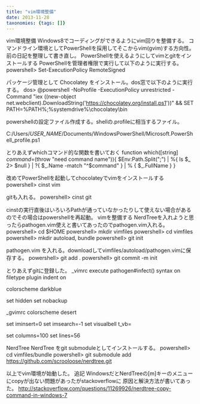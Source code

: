 ```yaml
---
title: "vim環境整備"
date: 2013-11-28
taxonomies: {tags: []}
---
```


vim環境整備
Windows8でコーディングができるようにvim回りを整備する。
コマンドライン環境としてPowerShellを採用してそこからvim(gvim)する方向性。
前の日記を整理して書き直し。
PowerShellを使えるようにしてvimとgitをインストールする
PowerShellを管理者権限で実行して以下のように実行する。
powershell> Set-ExecutionPolicy RemoteSigned

パッケージ管理として Chocolatey
をインストール。dos窓で以下のように実行する。
dos> @powershell -NoProfile -ExecutionPolicy unrestricted -Command "iex ((new-object net.webclient).DownloadString('https://chocolatey.org/install.ps1'))" && SET PATH=%PATH%;%systemdrive%\chocolatey\bin

powershellの設定ファイル作成する。shellの.profileに相当するファイル。

C:/Users/_USER_NAME_/Documents/WindowsPowerShell/Microsoft.PowerShell_profile.ps1

とりあえずwhichコマンド的な関数を書いておく
function which([string] $command=$(throw "need command name")){
    $Env:Path.Split(";") | %{ ls $_  2> $null } | ?{ $_.Name -match "^$command" } | % { $_.FullName }
} 

改めてPowerShellを起動してchocolateyでvimをインストールする
powershell> cinst vim

gitも入れる。
powershell> cinst git

cinstの実行直後はいろいろPathが通っていなかったりして使えない場合があるのでその場合はpowershellを再起動。
vimを整備する
NerdTreeを入れようと思ったらpathogen.vim使えと書いてあったのでpathogen.vim入れる。
powershell> cd $HOME
powershell> mkdir vimfiles
powershell> cd vimfiles
powershell> mkdir autoload, bundle
powershell> git init

pathogen.vim
を入れる。downloadしてvimfiles/autoload/pathogen.vimに保存する。
powershell> git add .
powershell> git commit -m init

とりあえずgitに登録した。
_vimrc
execute pathogen#infect()
syntax on
filetype plugin indent on

colorscheme darkblue

set hidden
set nobackup

_gvimrc
colorscheme desert

set iminsert=0
set imsearch=-1
set visualbell t_vb=

set columns=100
set lines=56

NerdTree
NerdTree をgit
submoduleとしてインストールする。
powershell> cd vimfiles/bundle
powershell> git submodule add https://github.com/scrooloose/nerdtree.git

以上でvim環境が始動した。
追記
WindowsだとNerdTreeの[m]キーのメニューにcopyが出ない問題があったがstackoverflowに
原因と解決方法が書いてあった。
http://stackoverflow.com/questions/11269926/nerdtree-copy-command-in-windows-7
